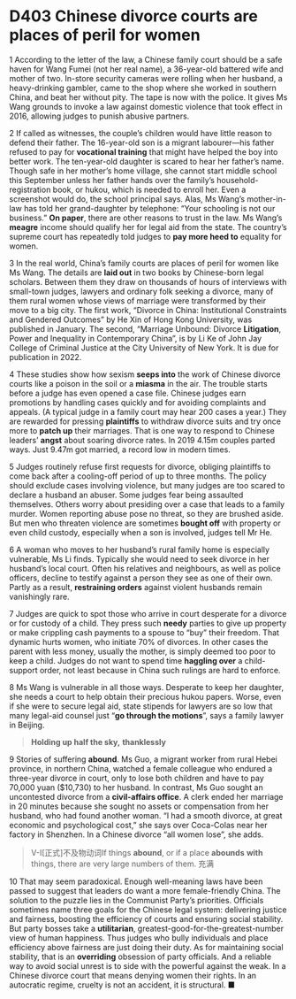 # D403 Chinese divorce courts are places of peril for women
1 According to the letter of the law, a Chinese family court should be a safe haven for Wang Fumei (not her real name), a 36-year-old battered wife and mother of two. In-store security cameras were rolling when her husband, a heavy-drinking gambler, came to the shop where she worked in southern China, and beat her without pity. The tape is now with the police. It gives Ms Wang grounds to invoke a law against domestic violence that took effect in 2016, allowing judges to punish abusive partners.

2 If called as witnesses, the couple’s children would have little reason to defend their father. The 16-year-old son is a migrant labourer—his father refused to pay for **vocational training** that might have helped the boy into better work. The ten-year-old daughter is scared to hear her father’s name. Though safe in her mother’s home village, she cannot start middle school this September unless her father hands over the family’s household-registration book, or hukou, which is needed to enroll her. Even a screenshot would do, the school principal says. Alas, Ms Wang’s mother-in-law has told her grand-daughter by telephone: “Your schooling is not our business.” **On paper**, there are other reasons to trust in the law. Ms Wang’s **meagre** income should qualify her for legal aid from the state. The country’s supreme court has repeatedly told judges to **pay more heed to** equality for women.

3 In the real world, China’s family courts are places of peril for women like Ms Wang. The details are **laid out** in two books by Chinese-born legal scholars. Between them they draw on thousands of hours of interviews with small-town judges, lawyers and ordinary folk seeking a divorce, many of them rural women whose views of marriage were transformed by their move to a big city. The first work, “Divorce in China: Institutional Constraints and Gendered Outcomes” by He Xin of Hong Kong University, was published in January. The second, “Marriage Unbound: Divorce **Litigation**, Power and Inequality in Contemporary China”, is by Li Ke of John Jay College of Criminal Justice at the City University of New York. It is due for publication in 2022.

4 These studies show how sexism **seeps into** the work of Chinese divorce courts like a poison in the soil or a **miasma** in the air. The trouble starts before a judge has even opened a case file. Chinese judges earn promotions by handling cases quickly and for avoiding complaints and appeals. (A typical judge in a family court may hear 200 cases a year.) They are rewarded for pressing **plaintiffs** to withdraw divorce suits and try once more to **patch up** their marriages. That is one way to respond to Chinese leaders’ **angst** about soaring divorce rates. In 2019 4.15m couples parted ways. Just 9.47m got married, a record low in modern times.

5 Judges routinely refuse first requests for divorce, obliging plaintiffs to come back after a cooling-off period of up to three months. The policy should exclude cases involving violence, but many judges are too scared to declare a husband an abuser. Some judges fear being assaulted themselves. Others worry about presiding over a case that leads to a family murder. Women reporting abuse pose no threat, so they are brushed aside. But men who threaten violence are sometimes **bought off** with property or even child custody, especially when a son is involved, judges tell Mr He.

6 A woman who moves to her husband’s rural family home is especially vulnerable, Ms Li finds. Typically she would need to seek divorce in her husband’s local court. Often his relatives and neighbours, as well as police officers, decline to testify against a person they see as one of their own. Partly as a result, **restraining orders** against violent husbands remain vanishingly rare.

7 Judges are quick to spot those who arrive in court desperate for a divorce or for custody of a child. They press such **needy** parties to give up property or make crippling cash payments to a spouse to “buy” their freedom. That dynamic hurts women, who initiate 70% of divorces. In other cases the parent with less money, usually the mother, is simply deemed too poor to keep a child. Judges do not want to spend time **haggling over** a child-support order, not least because in China such rulings are hard to enforce.

8 Ms Wang is vulnerable in all those ways. Desperate to keep her daughter, she needs a court to help obtain their precious hukou papers. Worse, even if she were to secure legal aid, state stipends for lawyers are so low that many legal-aid counsel just “**go through the motions**”, says a family lawyer in Beijing.

> **Holding up half the sky,** **thanklessly**
>

9 Stories of suffering **abound**. Ms Guo, a migrant worker from rural Hebei province, in northern China, watched a female colleague who endured a three-year divorce in court, only to lose both children and have to pay 70,000 yuan ($10,730) to her husband. In contrast, Ms Guo sought an uncontested divorce from a **civil-affairs office**. A clerk ended her marriage in 20 minutes because she sought no assets or compensation from her husband, who had found another woman. “I had a smooth divorce, at great economic and psychological cost,” she says over Coca-Colas near her factory in Shenzhen. In a Chinese divorce “all women lose”, she adds.

> V-I[正式]不及物动词If things **abound**, or if a place **abounds** **with** things, there are very large numbers of them. 充满
>

10 That may seem paradoxical. Enough well-meaning laws have been passed to suggest that leaders do want a more female-friendly China. The solution to the puzzle lies in the Communist Party’s priorities. Officials sometimes name three goals for the Chinese legal system: delivering justice and fairness, boosting the efficiency of courts and ensuring social stability. But party bosses take a **utilitarian**, greatest-good-for-the-greatest-number view of human happiness. Thus judges who bully individuals and place efficiency above fairness are just doing their duty. As for maintaining social stability, that is an **overriding** obsession of party officials. And a reliable way to avoid social unrest is to side with the powerful against the weak. In a Chinese divorce court that means denying women their rights. In an autocratic regime, cruelty is not an accident, it is structural. ■

